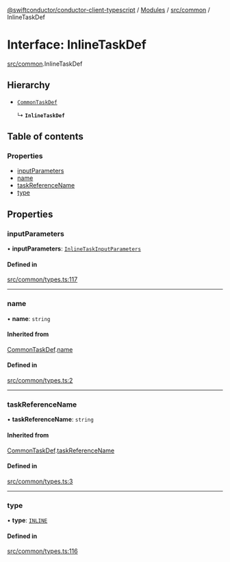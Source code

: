 [@swiftconductor/conductor-client-typescript](../README.md) / [Modules](../modules.md) / [src/common](../modules/src_common.md) / InlineTaskDef

# Interface: InlineTaskDef

[src/common](../modules/src_common.md).InlineTaskDef

## Hierarchy

- [`CommonTaskDef`](src_common.CommonTaskDef.md)

  ↳ **`InlineTaskDef`**

## Table of contents

### Properties

- [inputParameters](src_common.InlineTaskDef.md#inputparameters)
- [name](src_common.InlineTaskDef.md#name)
- [taskReferenceName](src_common.InlineTaskDef.md#taskreferencename)
- [type](src_common.InlineTaskDef.md#type)

## Properties

### inputParameters

• **inputParameters**: [`InlineTaskInputParameters`](src_common.InlineTaskInputParameters.md)

#### Defined in

[src/common/types.ts:117](https://github.com/swift-conductor/conductor-client-typescript/blob/9866b7c/src/common/types.ts#L117)

___

### name

• **name**: `string`

#### Inherited from

[CommonTaskDef](src_common.CommonTaskDef.md).[name](src_common.CommonTaskDef.md#name)

#### Defined in

[src/common/types.ts:2](https://github.com/swift-conductor/conductor-client-typescript/blob/9866b7c/src/common/types.ts#L2)

___

### taskReferenceName

• **taskReferenceName**: `string`

#### Inherited from

[CommonTaskDef](src_common.CommonTaskDef.md).[taskReferenceName](src_common.CommonTaskDef.md#taskreferencename)

#### Defined in

[src/common/types.ts:3](https://github.com/swift-conductor/conductor-client-typescript/blob/9866b7c/src/common/types.ts#L3)

___

### type

• **type**: [`INLINE`](../enums/src_common.TaskType.md#inline)

#### Defined in

[src/common/types.ts:116](https://github.com/swift-conductor/conductor-client-typescript/blob/9866b7c/src/common/types.ts#L116)
